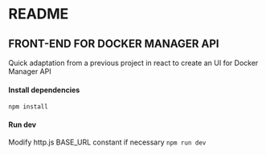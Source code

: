 # README

## FRONT-END FOR DOCKER MANAGER API

Quick adaptation from a previous project in react to create an UI for Docker Manager API

#### Install dependencies
`npm install`

#### Run dev

Modify http.js BASE_URL constant if necessary
`npm run dev`



